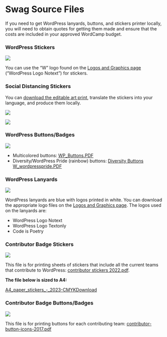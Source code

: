 # Swag Source Files

If you need to get WordPress lanyards, buttons, and stickers printer locally, you will need to obtain quotes for getting them made and ensure that the costs are included in your approved WordCamp budget.

### WordPress Stickers

[![](https://make.wordpress.org/community/files/2018/02/wp-stickers-246x300.jpg)](https://make.wordpress.org/community/files/2018/02/wp-stickers.jpg)

You can use the “W” logo found on the [Logos and Graphics page](https://wordpress.org/about/logos/) (“WordPress Logo Notext”) for stickers.

### Social Distancing Stickers

You can [download the editable art print](https://drive.google.com/drive/folders/19DElUtapZ7penMz2qq3Hk-IQWghWYh_G?usp=sharing), translate the stickers into your language, and produce them locally.  

[![](https://make.wordpress.org/community/files/2022/06/Screen-Shot-2022-06-22-at-11.09.18-720x1024.png)](https://make.wordpress.org/community/files/2022/06/Screen-Shot-2022-06-22-at-11.09.18.png)

[![](https://make.wordpress.org/community/files/2022/07/Screen-Shot-2022-06-22-at-11.09.09-2-720x1024.png)](https://make.wordpress.org/community/files/2022/07/Screen-Shot-2022-06-22-at-11.09.09-2.png)

### WordPress Buttons/Badges

[![](https://make.wordpress.org/community/files/2018/02/wpbuttons-177x300.jpg)](https://make.wordpress.org/community/files/2018/02/wpbuttons.jpg)

*   Multicolored buttons: [WP\_Buttons.PDF](https://make.wordpress.org/community/files/2018/02/WP_Buttons.pdf)
*   Diversity/WordPress Pride (rainbow) buttons: [Diversity Buttons W\_wordpresspride.PDF](https://make.wordpress.org/community/files/2018/02/Diversity-Buttons-W_wordpresspride.pdf)

### WordPress Lanyards

[![](https://make.wordpress.org/community/files/2018/02/lanyard-sample-86x300.png)](https://make.wordpress.org/community/files/2018/02/lanyard-sample.png)

WordPress lanyards are blue with logos printed in white. You can download the appropriate logo files on the [Logos and Graphics page](https://wordpress.org/about/logos/). The logos used on the lanyards are:

*   WordPress Logo Notext
*   WordPress Logo Textonly
*   Code is Poetry

### Contributor Badge Stickers

[![](https://make.wordpress.org/community/files/2023/03/contributor-stickers-2022.jpg)](https://make.wordpress.org/community/files/2023/03/contributor-stickers-2022.jpg)

This file is for printing sheets of stickers that include all the current teams that contribute to WordPress: [contributor stickers 2022.pdf](https://make.wordpress.org/community/files/2023/03/contributor-stickers-2022.pdf).

**The file below is sized to A4:**

[A4\_paper\_stickers\_-\_2023-CMYK](https://make.wordpress.org/community/files/2023/04/A4_paper_stickers_-_2023-CMYK.pdf)[Download](https://make.wordpress.org/community/files/2023/04/A4_paper_stickers_-_2023-CMYK.pdf)

### Contributor Badge Buttons/Badges

[![](https://make.wordpress.org/community/files/2018/02/contributor-button-icons-2017-220x300.jpg)](https://make.wordpress.org/community/files/2018/02/contributor-button-icons-2017.jpg)

This file is for printing buttons for each contributing team: [contributor-button-icons-2017.pdf](https://make.wordpress.org/community/files/2018/03/contributor-button-icons-2017.pdf)

<!--
*   [To-do](# "To-do")
-->

